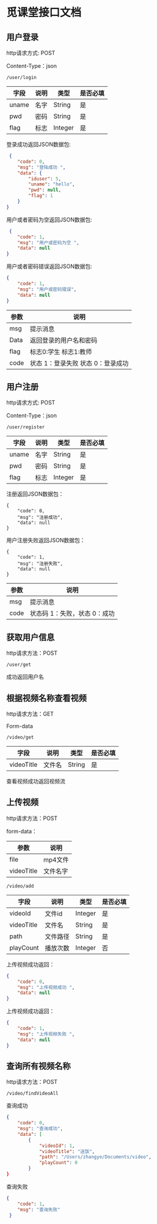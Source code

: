 # 觅课堂接口文档

## 用户登录

http请求方式: POST

Content-Type：json

```http
/user/login 
```

| 字段  | 说明 | 类型    | 是否必填 |
| ----- | ---- | ------- | -------- |
| uname | 名字 | String  | 是       |
| pwd   | 密码 | String  | 是       |
| flag  | 标志 | Integer | 是       |

 

登录成功返回JSON数据包:

```json
 {
    "code": 0,
    "msg": "登陆成功 ",
    "data": {
        "iduser": 5,
        "uname": "hello",
        "pwd": null,
        "flag": 1
    }
}
```

用户或者密码为空返回JSON数据包:

```json
 {
    "code": 1,
    "msg": "用户或密码为空 ",
    "data": null
}  
```

用户或者密码错误返回JSON数据包: 

```json
{
    "code": 1,
    "msg": "用户或密码错误",
    "data": null
}    
```

| 参数 | 说明                              |
| ---- | --------------------------------- |
| msg  | 提示消息                          |
| Data | 返回登录的用户名和密码            |
| flag | 标志0:学生 标志1:教师             |
| code | 状态 1：登录失败 状态 0：登录成功 |

## 用户注册

http请求方式: POST

Content-Type：json  

```http
/user/register
```

| 字段  | 说明 | 类型    | 是否必填 |
| ----- | ---- | ------- | -------- |
| uname | 名字 | String  | 是       |
| pwd   | 密码 | String  | 是       |
| flag  | 标志 | Integer | 是       |

注册返回JSON数据包： 

```
{
    "code": 0,
    "msg": "注册成功",
    "data": null
}
```

用户注册失败返回JSON数据包：

```
{
    "code": 1,
    "msg": "注册失败",
    "data": null
}
```

| 参数 | 说明                         |
| ---- | ---------------------------- |
| msg  | 提示消息                     |
| code | 状态码 1：失败，状态 0：成功 |

## 获取用户信息

http请求方法：POST



```http
/user/get
```

成功返回用户名

## 根据视频名称查看视频

http请求方法：GET

Form-data

```http
/video/get
```

| 字段       | 说明   | 类型   | 是否必填 |
| ---------- | ------ | ------ | -------- |
| videoTitle | 文件名 | String | 是       |

查看视频成功返回视频流

## 上传视频

http请求方法：POST

form-data：

| 参数       | 说明     |
| ---------- | -------- |
| file       | mp4文件  |
| videoTitle | 文件名字 |

```http
/video/add
```

| 字段       | 说明     | 类型    | 是否必填 |
| ---------- | -------- | ------- | -------- |
| videoId    | 文件id   | Integer | 是       |
| videoTitle | 文件名   | String  | 是       |
| path       | 文件路径 | String  | 是       |
| playCount  | 播放次数 | Integer | 否       |



上传视频成功返回：

```json
{
    "code": 0,
    "msg": "上传视频成功 ",
    "data": null
}
```

上传视频成功返回：

```json
{
    "code": 1,
    "msg": "上传视频失败 ",
    "data": null
}
```

## 查询所有视频名称

http请求方法：POST

```http
/video/findVideoAll
```

查询成功

```json
{
    "code": 0,
    "msg": "查询成功",
    "data": [
        {
            "videoId": 1,
            "videoTitle": "送饭",
            "path": "/Users/zhangye/Documents/video",
            "playCount": 0
        }
}
```

查询失败

```json
{
    "code": 1,
    "msg": "查询失败"
 }
```

